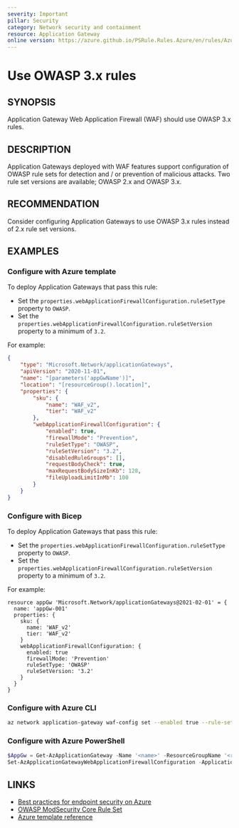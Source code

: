 ```yaml
---
severity: Important
pillar: Security
category: Network security and containment
resource: Application Gateway
online version: https://azure.github.io/PSRule.Rules.Azure/en/rules/Azure.AppGw.OWASP/
---
```


# Use OWASP 3.x rules

## SYNOPSIS

Application Gateway Web Application Firewall (WAF) should use OWASP 3.x rules.

## DESCRIPTION

Application Gateways deployed with WAF features support configuration of OWASP rule sets for detection and /
or prevention of malicious attacks. Two rule set versions are available; OWASP 2.x and OWASP 3.x.

## RECOMMENDATION

Consider configuring Application Gateways to use OWASP 3.x rules instead of 2.x rule set versions.

## EXAMPLES

### Configure with Azure template

To deploy Application Gateways that pass this rule:

- Set the `properties.webApplicationFirewallConfiguration.ruleSetType` property to `OWASP`.
- Set the `properties.webApplicationFirewallConfiguration.ruleSetVersion` property to a minimum of `3.2`.

For example:

```json
{
    "type": "Microsoft.Network/applicationGateways",
    "apiVersion": "2020-11-01",
    "name": "[parameters('appGwName')]",
    "location": "[resourceGroup().location]",
    "properties": {
        "sku": {
            "name": "WAF_v2",
            "tier": "WAF_v2"
        },
        "webApplicationFirewallConfiguration": {
            "enabled": true,
            "firewallMode": "Prevention",
            "ruleSetType": "OWASP",
            "ruleSetVersion": "3.2",
            "disabledRuleGroups": [],
            "requestBodyCheck": true,
            "maxRequestBodySizeInKb": 128,
            "fileUploadLimitInMb": 100
        }
    }
}
```

### Configure with Bicep

To deploy Application Gateways that pass this rule:

- Set the `properties.webApplicationFirewallConfiguration.ruleSetType` property to `OWASP`.
- Set the `properties.webApplicationFirewallConfiguration.ruleSetVersion` property to a minimum of `3.2`.

For example:

```bicep
resource appGw 'Microsoft.Network/applicationGateways@2021-02-01' = {
  name: 'appGw-001'
  properties: {
    sku: {
      name: 'WAF_v2'
      tier: 'WAF_v2'
    }
    webApplicationFirewallConfiguration: {
      enabled: true
      firewallMode: 'Prevention'
      ruleSetType: 'OWASP'
      ruleSetVersion: '3.2'
    }
  }
}
```

### Configure with Azure CLI

```bash
az network application-gateway waf-config set --enabled true --rule-set-type OWASP --rule-set-version '3.2' -n '<name>' -g '<resource_group>'
```

### Configure with Azure PowerShell

```powershell
$AppGw = Get-AzApplicationGateway -Name '<name>' -ResourceGroupName '<resource_group>'
Set-AzApplicationGatewayWebApplicationFirewallConfiguration -ApplicationGateway $AppGw -Enabled $True -FirewallMode 'Prevention' -RuleSetType 'OWASP' -RuleSetVersion '3.2'
```

## LINKS

- [Best practices for endpoint security on Azure](https://docs.microsoft.com/azure/architecture/framework/security/design-network-endpoints)
- [OWASP ModSecurity Core Rule Set](https://owasp.org/www-project-modsecurity-core-rule-set/)
- [Azure template reference](https://docs.microsoft.com/azure/templates/microsoft.network/applicationgateways)
